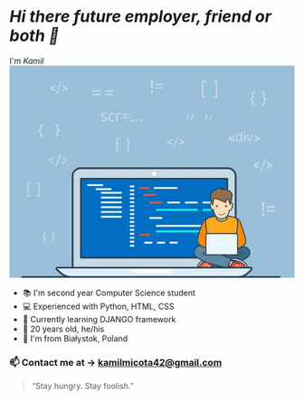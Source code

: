 # _Hi there future employer, friend or both 👋_ 
I'm _Kamil_ 
![](image/banner.png)
 - 📚 I'm second year Computer Science student
 - :computer: Experienced with Python, HTML, CSS
 - 🌱 Currently learning DJANGO framework
 - :boy: 20 years old, he/his
 - :city_sunrise: I'm from Białystok, Poland
### :mailbox: Contact me at -> kamilmicota42@gmail.com

> 
> “Stay hungry. Stay foolish.”
<!--
**KamilMicota42/KamilMicota42** is a ✨ _special_ ✨ repository because its `README.md` (this file) appears on your GitHub profile.

Here are some ideas to get you started:

- 🔭 I’m currently working on ...
- 🌱 I’m currently learning ...
- 👯 I’m looking to collaborate on ...
- 🤔 I’m looking for help with ...
- 💬 Ask me about ...
- 📫 How to reach me: ...
- 😄 Pronouns: ...
- ⚡ Fun fact: ...
-->
